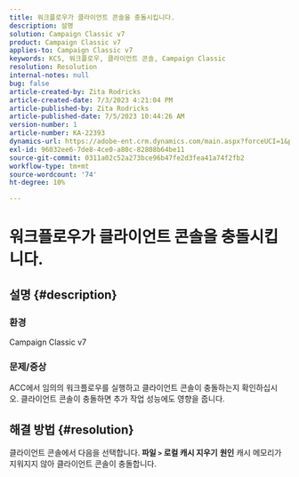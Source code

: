 ```yaml
---
title: 워크플로우가 클라이언트 콘솔을 충돌시킵니다.
description: 설명
solution: Campaign Classic v7
product: Campaign Classic v7
applies-to: Campaign Classic v7
keywords: KCS, 워크플로우, 클라이언트 콘솔, Campaign Classic
resolution: Resolution
internal-notes: null
bug: false
article-created-by: Zita Rodricks
article-created-date: 7/3/2023 4:21:04 PM
article-published-by: Zita Rodricks
article-published-date: 7/5/2023 10:44:26 AM
version-number: 1
article-number: KA-22393
dynamics-url: https://adobe-ent.crm.dynamics.com/main.aspx?forceUCI=1&pagetype=entityrecord&etn=knowledgearticle&id=2477b499-bd19-ee11-8f6e-6045bd006268
exl-id: 96032ee6-7de8-4ce0-a80c-82808b64be11
source-git-commit: 0311a02c52a273bce96b47fe2d3fea41a74f2fb2
workflow-type: tm+mt
source-wordcount: '74'
ht-degree: 10%

---
```


# 워크플로우가 클라이언트 콘솔을 충돌시킵니다.

## 설명 {#description}


### <b>환경 </b>

Campaign Classic v7

### <b>문제/증상</b>

ACC에서 임의의 워크플로우를 실행하고 클라이언트 콘솔이 충돌하는지 확인하십시오. 클라이언트 콘솔이 충돌하면 추가 작업 성능에도 영향을 줍니다.






## 해결 방법 {#resolution}


클라이언트 콘솔에서 다음을 선택합니다.<b> 파일 `>`  로컬 캐시 지우기</b>
<b>원인</b>
캐시 메모리가 지워지지 않아 클라이언트 콘솔이 충돌합니다.
